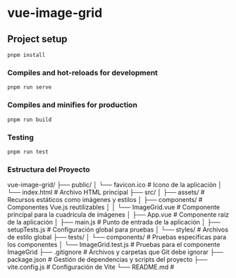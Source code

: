 # vue-image-grid

## Project setup
```
pnpm install
```

### Compiles and hot-reloads for development
```
pnpm run serve
```

### Compiles and minifies for production
```
pnpm run build
```

### Testing
```
pnpm run test
```

### Estructura del Proyecto
vue-image-grid/ ├── public/ │ └── favicon.ico # Icono de la aplicación │ └── index.html # Archivo HTML principal ├── src/ │ ├── assets/ # Recursos estáticos como imágenes y estilos │ ├── components/ # Componentes Vue.js reutilizables │ │ └── ImageGrid.vue # Componente principal para la cuadrícula de imágenes │ ├── App.vue # Componente raíz de la aplicación │ ├── main.js # Punto de entrada de la aplicación │ ├── setupTests.js # Configuración global para pruebas │ └── styles/ # Archivos de estilo global ├── tests/ │ └── components/ # Pruebas específicas para los componentes │ └── ImageGrid.test.js # Pruebas para el componente ImageGrid ├── .gitignore # Archivos y carpetas que Git debe ignorar ├── package.json # Gestión de dependencias y scripts del proyecto ├── vite.config.js # Configuración de Vite └── README.md #